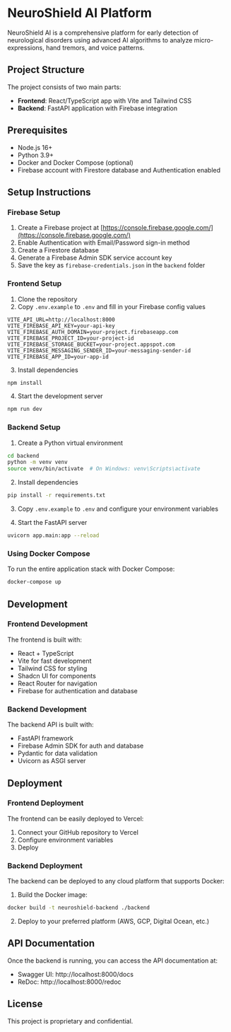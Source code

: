 
# NeuroShield AI Platform

NeuroShield AI is a comprehensive platform for early detection of neurological disorders using advanced AI algorithms to analyze micro-expressions, hand tremors, and voice patterns.

## Project Structure

The project consists of two main parts:

- **Frontend**: React/TypeScript app with Vite and Tailwind CSS
- **Backend**: FastAPI application with Firebase integration

## Prerequisites

- Node.js 16+
- Python 3.9+
- Docker and Docker Compose (optional)
- Firebase account with Firestore database and Authentication enabled

## Setup Instructions

### Firebase Setup

1. Create a Firebase project at [https://console.firebase.google.com/](https://console.firebase.google.com/)
2. Enable Authentication with Email/Password sign-in method
3. Create a Firestore database
4. Generate a Firebase Admin SDK service account key
5. Save the key as `firebase-credentials.json` in the `backend` folder

### Frontend Setup

1. Clone the repository
2. Copy `.env.example` to `.env` and fill in your Firebase config values
```
VITE_API_URL=http://localhost:8000
VITE_FIREBASE_API_KEY=your-api-key
VITE_FIREBASE_AUTH_DOMAIN=your-project.firebaseapp.com
VITE_FIREBASE_PROJECT_ID=your-project-id
VITE_FIREBASE_STORAGE_BUCKET=your-project.appspot.com
VITE_FIREBASE_MESSAGING_SENDER_ID=your-messaging-sender-id
VITE_FIREBASE_APP_ID=your-app-id
```

3. Install dependencies
```bash
npm install
```

4. Start the development server
```bash
npm run dev
```

### Backend Setup

1. Create a Python virtual environment
```bash
cd backend
python -m venv venv
source venv/bin/activate  # On Windows: venv\Scripts\activate
```

2. Install dependencies
```bash
pip install -r requirements.txt
```

3. Copy `.env.example` to `.env` and configure your environment variables

4. Start the FastAPI server
```bash
uvicorn app.main:app --reload
```

### Using Docker Compose

To run the entire application stack with Docker Compose:

```bash
docker-compose up
```

## Development

### Frontend Development

The frontend is built with:
- React + TypeScript
- Vite for fast development
- Tailwind CSS for styling
- Shadcn UI for components
- React Router for navigation
- Firebase for authentication and database

### Backend Development

The backend API is built with:
- FastAPI framework
- Firebase Admin SDK for auth and database
- Pydantic for data validation
- Uvicorn as ASGI server

## Deployment

### Frontend Deployment

The frontend can be easily deployed to Vercel:

1. Connect your GitHub repository to Vercel
2. Configure environment variables
3. Deploy

### Backend Deployment

The backend can be deployed to any cloud platform that supports Docker:

1. Build the Docker image:
```bash
docker build -t neuroshield-backend ./backend
```

2. Deploy to your preferred platform (AWS, GCP, Digital Ocean, etc.)

## API Documentation

Once the backend is running, you can access the API documentation at:

- Swagger UI: http://localhost:8000/docs
- ReDoc: http://localhost:8000/redoc

## License

This project is proprietary and confidential.
